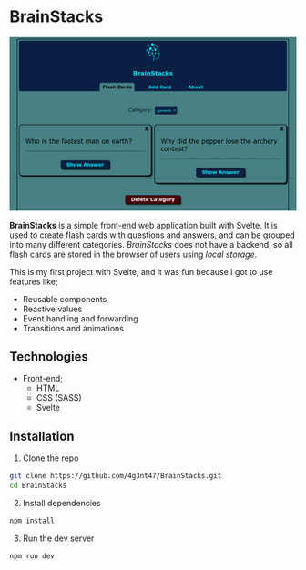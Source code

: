 # BrainStacks

![](/preview.png)

**BrainStacks** is a simple front-end web application built with Svelte. It is used to create flash cards with questions and answers, and can be grouped into many different categories. *BrainStacks* does not have a backend, so all flash cards are stored in the browser of users using *local storage*.

This is my first project with Svelte, and it was fun because I got to use features like;

- Reusable components
- Reactive values
- Event handling and forwarding
- Transitions and animations

## Technologies

- Front-end;
  - HTML
  - CSS (SASS)
  - Svelte

## Installation

1. Clone the repo

```bash
git clone https://github.com/4g3nt47/BrainStacks.git
cd BrainStacks
```

2. Install dependencies

```bash
npm install
```

3. Run the dev server

```bash
npm run dev
```
